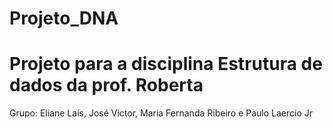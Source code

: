 # Projeto_DNA
# Projeto para a disciplina Estrutura de dados da prof. Roberta
Grupo: Eliane Laís, José Victor, Maria Fernanda Ribeiro e Paulo Laercio Jr

